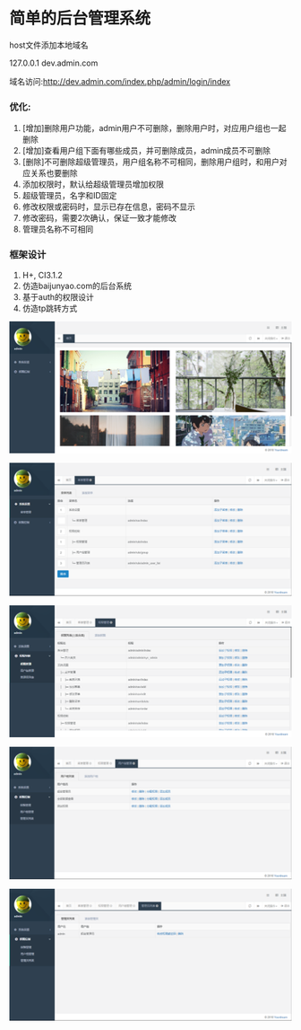 
# 简单的后台管理系统

host文件添加本地域名

127.0.0.1 dev.admin.com

域名访问:http://dev.admin.com/index.php/admin/login/index

### 优化:
1. [增加]删除用户功能，admin用户不可删除，删除用户时，对应用户组也一起删除
2. [增加]查看用户组下面有哪些成员，并可删除成员，admin成员不可删除
3. [删除]不可删除超级管理员，用户组名称不可相同，删除用户组时，和用户对应关系也要删除
4. 添加权限时，默认给超级管理员增加权限
5. 超级管理员，名字和ID固定
6. 修改权限或密码时，显示已存在信息，密码不显示
7. 修改密码，需要2次确认，保证一致才能修改
8. 管理员名称不可相同

### 框架设计
1. H+, CI3.1.2
2. 仿造baijunyao.com的后台系统
3. 基于auth的权限设计
4. 仿造tp跳转方式

![Image text](home.png)

![Image text](menu.png)

![Image text](auth.png)

![Image text](group.png)

![Image text](user.png)


